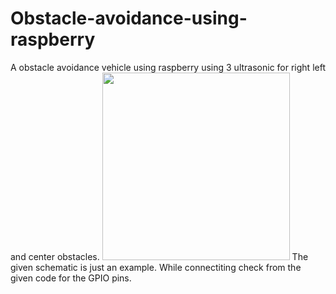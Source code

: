 # Obstacle-avoidance-using-raspberry
A obstacle avoidance vehicle using raspberry using 3 ultrasonic for right left and center obstacles.
<img src="https://user-images.githubusercontent.com/64458015/120134520-e944af00-c1eb-11eb-886d-f9f06b1b5758.gif" width="300">
The given schematic is just an example. While connectiting check from the given code for the GPIO pins.
